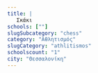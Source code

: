 ```yaml
---
title: |
   Σκάκι
schools: [""]
slugSubcategory: "chess"
category: "Αθλητισμός"
slugCategory: "athlitismos"
schoolscount: "1"
city: "Θεσσαλονίκη"
---
```


